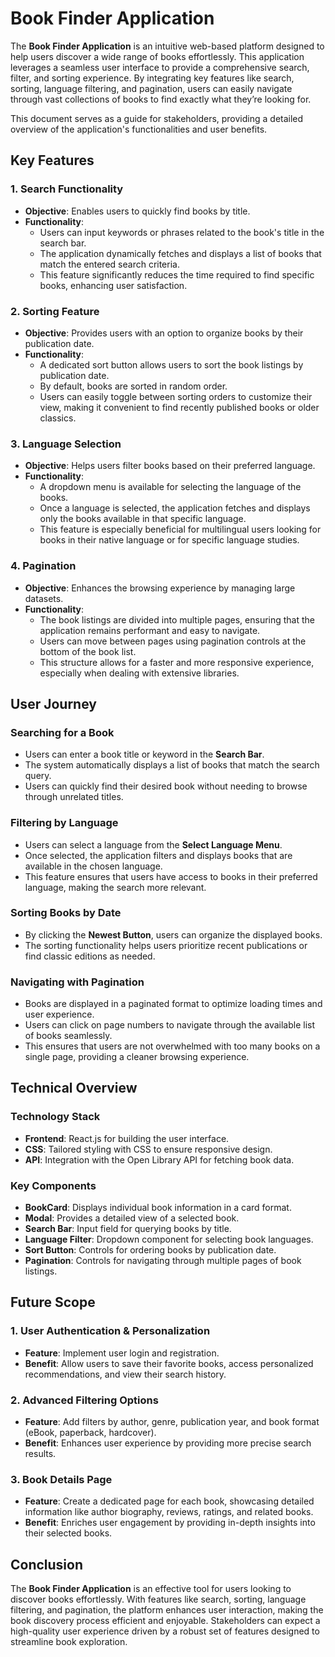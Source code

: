 # Book Finder Application

The **Book Finder Application** is an intuitive web-based platform designed to help users discover a wide range of books effortlessly. This application leverages a seamless user interface to provide a comprehensive search, filter, and sorting experience. By integrating key features like search, sorting, language filtering, and pagination, users can easily navigate through vast collections of books to find exactly what they’re looking for.

This document serves as a guide for stakeholders, providing a detailed overview of the application's functionalities and user benefits.

## Key Features

### 1. **Search Functionality**

- **Objective**: Enables users to quickly find books by title.
- **Functionality**:
  - Users can input keywords or phrases related to the book's title in the search bar.
  - The application dynamically fetches and displays a list of books that match the entered search criteria.
  - This feature significantly reduces the time required to find specific books, enhancing user satisfaction.

### 2. **Sorting Feature**

- **Objective**: Provides users with an option to organize books by their publication date.
- **Functionality**:
  - A dedicated sort button allows users to sort the book listings by publication date.
  - By default, books are sorted in random order.
  - Users can easily toggle between sorting orders to customize their view, making it convenient to find recently published books or older classics.

### 3. **Language Selection**

- **Objective**: Helps users filter books based on their preferred language.
- **Functionality**:
  - A dropdown menu is available for selecting the language of the books.
  - Once a language is selected, the application fetches and displays only the books available in that specific language.
  - This feature is especially beneficial for multilingual users looking for books in their native language or for specific language studies.

### 4. **Pagination**

- **Objective**: Enhances the browsing experience by managing large datasets.
- **Functionality**:
  - The book listings are divided into multiple pages, ensuring that the application remains performant and easy to navigate.
  - Users can move between pages using pagination controls at the bottom of the book list.
  - This structure allows for a faster and more responsive experience, especially when dealing with extensive libraries.

## User Journey

### Searching for a Book

- Users can enter a book title or keyword in the **Search Bar**.
- The system automatically displays a list of books that match the search query.
- Users can quickly find their desired book without needing to browse through unrelated titles.

### Filtering by Language

- Users can select a language from the **Select Language Menu**.
- Once selected, the application filters and displays books that are available in the chosen language.
- This feature ensures that users have access to books in their preferred language, making the search more relevant.

### Sorting Books by Date

- By clicking the **Newest Button**, users can organize the displayed books.
- The sorting functionality helps users prioritize recent publications or find classic editions as needed.

### Navigating with Pagination

- Books are displayed in a paginated format to optimize loading times and user experience.
- Users can click on page numbers to navigate through the available list of books seamlessly.
- This ensures that users are not overwhelmed with too many books on a single page, providing a cleaner browsing experience.

## Technical Overview

### Technology Stack

- **Frontend**: React.js for building the user interface.
- **CSS**: Tailored styling with CSS to ensure responsive design.
- **API**: Integration with the Open Library API for fetching book data.

### Key Components

- **BookCard**: Displays individual book information in a card format.
- **Modal**: Provides a detailed view of a selected book.
- **Search Bar**: Input field for querying books by title.
- **Language Filter**: Dropdown component for selecting book languages.
- **Sort Button**: Controls for ordering books by publication date.
- **Pagination**: Controls for navigating through multiple pages of book listings.

## Future Scope

### 1. **User Authentication & Personalization**

- **Feature**: Implement user login and registration.
- **Benefit**: Allow users to save their favorite books, access personalized recommendations, and view their search history.

### 2. **Advanced Filtering Options**

- **Feature**: Add filters by author, genre, publication year, and book format (eBook, paperback, hardcover).
- **Benefit**: Enhances user experience by providing more precise search results.

### 3. **Book Details Page**

- **Feature**: Create a dedicated page for each book, showcasing detailed information like author biography, reviews, ratings, and related books.
- **Benefit**: Enriches user engagement by providing in-depth insights into their selected books.

## Conclusion

The **Book Finder Application** is an effective tool for users looking to discover books effortlessly. With features like search, sorting, language filtering, and pagination, the platform enhances user interaction, making the book discovery process efficient and enjoyable. Stakeholders can expect a high-quality user experience driven by a robust set of features designed to streamline book exploration.
